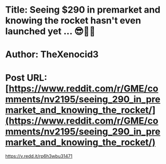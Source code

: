 # Title: Seeing $290 in premarket and knowing the rocket hasn't even launched yet ... 😎💎🙌
# Author: TheXenocid3
# Post URL: [https://www.reddit.com/r/GME/comments/nv2195/seeing_290_in_premarket_and_knowing_the_rocket/](https://www.reddit.com/r/GME/comments/nv2195/seeing_290_in_premarket_and_knowing_the_rocket/)


https://v.redd.it/rp6h3wbu31471